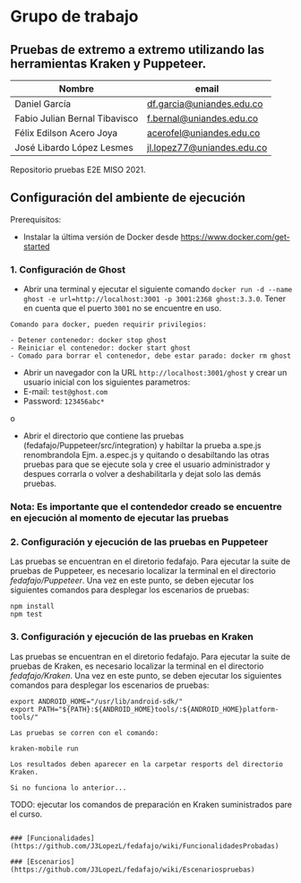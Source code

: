 # Grupo de trabajo

## Pruebas de extremo a extremo utilizando las herramientas Kraken y Puppeteer.

| Nombre                        | email                      |
| ----------------------------- | -------------------------- |
| Daniel García                 | df.garcia@uniandes.edu.co  |
| Fabio Julian Bernal Tibavisco | f.bernal@uniandes.edu.co   |
| Félix Edilson Acero Joya      | acerofel@uniandes.edu.co   |
| José Libardo López Lesmes     | jl.lopez77@uniandes.edu.co |

Repositorio pruebas E2E MISO 2021.

## Configuración del ambiente de ejecución

Prerequisitos:
- Instalar la última versión de Docker desde https://www.docker.com/get-started

### 1. Configuración de Ghost

- Abrir una terminal y ejecutar el siguiente comando `docker run -d --name ghost -e url=http://localhost:3001 -p 3001:2368 ghost:3.3.0`. Tener en cuenta que el puerto `3001` no se encuentre en uso.

```
Comando para docker, pueden requirir privilegios:

- Detener contenedor: docker stop ghost
- Reiniciar el contenedor: docker start ghost
- Comado para borrar el contenedor, debe estar parado: docker rm ghost
```

- Abrir un navegador con la URL `http://localhost:3001/ghost` y crear un usuario inicial con los siguientes parametros:
- E-mail: `test@ghost.com`
- Password: `123456abc*`

o

- Abrir el directorio que contiene las pruebas (fedafajo/Puppeteer/src/integration) y habiltar la prueba a.spe.js renombrandola Ejm. a.espec.js y quitando o desabiltando las otras pruebas para que se ejecute sola y cree el usuario administrador y despues corrarla o volver a deshabilitarla y dejat solo las demás pruebas.

### Nota: Es importante que el contendedor creado se encuentre en ejecución al momento de ejecutar las pruebas

### 2. Configuración y ejecución de las pruebas en Puppeteer

Las pruebas se encuentran en el diretorio fedafajo. Para ejecutar la suite de pruebas de Puppeteer, es necesario localizar la terminal en el directorio *fedafajo/Puppeteer*. Una vez en este punto, se deben ejecutar los siguientes comandos para desplegar los escenarios de pruebas: 

```
npm install
npm test
```

### 3. Configuración y ejecución de las pruebas en Kraken

Las pruebas se encuentran en el diretorio fedafajo. Para ejecutar la suite de pruebas de Kraken, es necesario localizar la terminal en el directorio *fedafajo/Kraken*. Una vez en este punto, se deben ejecutar los siguientes comandos para desplegar los escenarios de pruebas:

```
export ANDROID_HOME="/usr/lib/android-sdk/"
export PATH="${PATH}:${ANDROID_HOME}tools/:${ANDROID_HOME}platform-tools/"

Las pruebas se corren con el comando:

kraken-mobile run

Los resultados deben aparecer en la carpetar resports del directorio Kraken.

Si no funciona lo anterior...
```
TODO: ejecutar los comandos de preparación en Kraken suministrados pare el curso.
```

### [Funcionalidades](https://github.com/J3LopezL/fedafajo/wiki/FuncionalidadesProbadas)

### [Escenarios](https://github.com/J3LopezL/fedafajo/wiki/Escenariospruebas)
